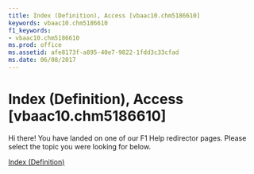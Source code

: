 ```yaml
---
title: Index (Definition), Access [vbaac10.chm5186610]
keywords: vbaac10.chm5186610
f1_keywords:
- vbaac10.chm5186610
ms.prod: office
ms.assetid: afe8173f-a895-40e7-9822-1fdd3c33cfad
ms.date: 06/08/2017
---
```



# Index (Definition), Access [vbaac10.chm5186610]

Hi there! You have landed on one of our F1 Help redirector pages. Please select the topic you were looking for below.

[Index (Definition)](http://msdn.microsoft.com/library/67b93637-afba-f20a-b135-149a92ee9d99%28Office.15%29.aspx)

